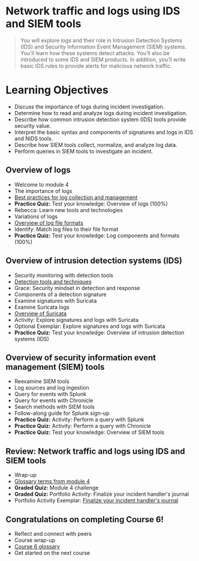 # Network traffic and logs using IDS and SIEM tools
> You will explore logs and their role in Intrusion Detection Systems (IDS) and Security Information Event Management (SIEM) systems. You'll learn how these systems detect attacks. You’ll also be introduced to some IDS and SIEM products. In addition, you’ll write basic IDS rules to provide alerts for malicious network traffic.
# Learning Objectives
- Discuss the importance of logs during incident investigation.
- Determine how to read and analyze logs during incident investigation.
- Describe how common intrusion detection system (IDS) tools provide security value.
- Interpret the basic syntax and components of signatures and logs in IDS and NIDS tools.
- Describe how SIEM tools collect, normalize, and analyze log data.
- Perform queries in SIEM tools to investigate an incident.
## Overview of logs
- Welcome to module 4
- The importance of logs
- [Best practices for log collection and management](https://github.com/KailaniBailey/Google-Cybersecurity-Professional-Certificate/tree/main/Course%206:%20Sound%20the%20Alarm:%20Detection%20and%20Response/Network%20traffic%20and%20logs%20using%20IDS%20and%20SIEM%20tools/Best%20practices%20for%20log%20collection%20and%20management)
- **Practice Quiz:** Test your knowledge: Overview of logs (100%)
- Rebecca: Learn new tools and technologies
- Variations of logs
- [Overview of log file formats](https://github.com/KailaniBailey/Google-Cybersecurity-Professional-Certificate/tree/main/Course%206:%20Sound%20the%20Alarm:%20Detection%20and%20Response/Network%20traffic%20and%20logs%20using%20IDS%20and%20SIEM%20tools/Overview%20of%20log%20file%20formats)
- Identify: Match log files to their file format
- **Practice Quiz:** Test your knowledge: Log components and formats (100%)
## Overview of intrusion detection systems (IDS)
- Security monitoring with detection tools
- [Detection tools and techniques](https://github.com/KailaniBailey/Google-Cybersecurity-Professional-Certificate/tree/main/Course%206:%20Sound%20the%20Alarm:%20Detection%20and%20Response/Network%20traffic%20and%20logs%20using%20IDS%20and%20SIEM%20tools/Detection%20tools%20and%20techniques)
- Grace: Security mindset in detection and response
- Components of a detection signature
- Examine signatures with Suricata
- Examine Suricata logs
- [Overview of Suricata](https://github.com/KailaniBailey/Google-Cybersecurity-Professional-Certificate/tree/main/Course%206:%20Sound%20the%20Alarm:%20Detection%20and%20Response/Network%20traffic%20and%20logs%20using%20IDS%20and%20SIEM%20tools/Overview%20of%20Suricata)
- Activity: Explore signatures and logs with Suricata
- Optional Exemplar: Explore signatures and logs with Suricata
- **Practice Quiz:** Test your knowledge: Overview of intrusion detection systems (IDS)
## Overview of security information event management (SIEM) tools
- Reexamine SIEM tools
- Log sources and log ingestion
- Query for events with Splunk
- Query for events with Chronicle
- Search methods with SIEM tools
- Follow-along guide for Splunk sign-up
- **Practice Quiz:** Activity: Perform a query with Splunk
- **Practice Quiz:** Activity: Perform a query with Chronicle
- **Practice Quiz:** Test your knowledge: Overview of SIEM tools
## Review: Network traffic and logs using IDS and SIEM tools
- Wrap-up
- [Glossary terms from module 4](https://github.com/KailaniBailey/Google-Cybersecurity-Professional-Certificate/tree/main/Course%206:%20Sound%20the%20Alarm:%20Detection%20and%20Response/Network%20traffic%20and%20logs%20using%20IDS%20and%20SIEM%20tools/Glossary%20terms%20from%20module%204)
- **Graded Quiz:** Module 4 challenge
- **Graded Quiz:** Portfolio Activity: Finalize your incident handler's journal
- Portfolio Activity Exemplar: [Finalize your incident handler's journal](https://github.com/KailaniBailey/Google-Cybersecurity-Professional-Certificate/blob/main/Course%206%3A%20Sound%20the%20Alarm%3A%20Detection%20and%20Response/Network%20traffic%20and%20logs%20using%20IDS%20and%20SIEM%20tools/Completed%20incident%20handler's%20journal%20exemplar%20.pdf)
## Congratulations on completing Course 6!
- Reflect and connect with peers
- Course wrap-up
- [Course 6 glossary](https://github.com/KailaniBailey/Google-Cybersecurity-Professional-Certificate/blob/main/Course%206%3A%20Sound%20the%20Alarm%3A%20Detection%20and%20Response/Network%20traffic%20and%20logs%20using%20IDS%20and%20SIEM%20tools/Course%206%20glossary.pdf)
- Get started on the next course
